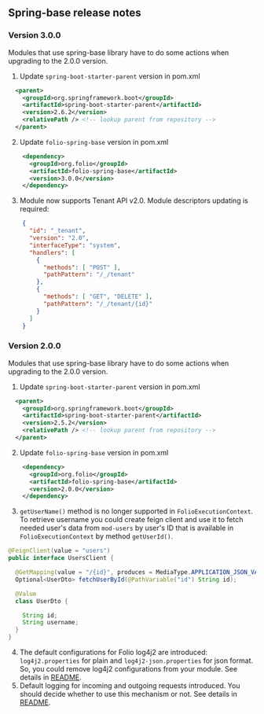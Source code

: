 ## Spring-base release notes

### Version 3.0.0
Modules that use spring-base library have to do some actions when upgrading to the 2.0.0 version.
1. Update `spring-boot-starter-parent` version in pom.xml
```xml
  <parent>
    <groupId>org.springframework.boot</groupId>
    <artifactId>spring-boot-starter-parent</artifactId>
    <version>2.6.2</version>
    <relativePath /> <!-- lookup parent from repository -->
  </parent>
```
2. Update `folio-spring-base` version in pom.xml
```xml
    <dependency>
      <groupId>org.folio</groupId>
      <artifactId>folio-spring-base</artifactId>
      <version>3.0.0</version>
    </dependency>
```
3. Module now supports Tenant API v2.0. Module descriptors updating is required:
```json
    {
      "id": "_tenant",
      "version": "2.0",
      "interfaceType": "system",
      "handlers": [
        {
          "methods": [ "POST" ],
          "pathPattern": "/_/tenant"
        },
        {
          "methods": [ "GET", "DELETE" ],
          "pathPattern": "/_/tenant/{id}"
        }
      ]
    }
```

### Version 2.0.0
Modules that use spring-base library have to do some actions when upgrading to the 2.0.0 version.

 1. Update `spring-boot-starter-parent` version in pom.xml
```xml
  <parent>
    <groupId>org.springframework.boot</groupId>
    <artifactId>spring-boot-starter-parent</artifactId>
    <version>2.5.2</version>
    <relativePath /> <!-- lookup parent from repository -->
  </parent>
```
 2. Update `folio-spring-base` version in pom.xml
```xml
    <dependency>
      <groupId>org.folio</groupId>
      <artifactId>folio-spring-base</artifactId>
      <version>2.0.0</version>
    </dependency>
```
 3. `getUserName()` method is no longer supported in `FolioExecutionContext`. To retrieve username you could create feign client and use it to fetch needed user's data from `mod-users` by user's ID that is available in `FolioExecutionContext` by method `getUserId()`.
```java
@FeignClient(value = "users")
public interface UsersClient {

  @GetMapping(value = "/{id}", produces = MediaType.APPLICATION_JSON_VALUE)
  Optional<UserDto> fetchUserById(@PathVariable("id") String id);

  @Value
  class UserDto {

    String id;
    String username;
  }
}
```
 4. The default configurations for Folio log4j2 are introduced: `log4j2.properties` for plain and `log4j2-json.properties` for json format. So, you could remove log4j2 configurations from your module. See details in [README](../README.md#default-logging-format).
 5. Default logging for incoming and outgoing requests introduced. You should decide whether to use this mechanism or not. See details in [README](../README.md#logging-for-incoming-and-outgoing-requests).